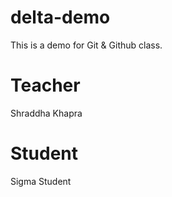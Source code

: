 # delta-demo
This is a demo for Git &amp; Github class.

# Teacher
Shraddha Khapra

# Student
Sigma Student